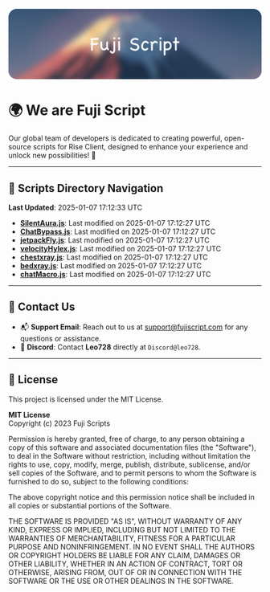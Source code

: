 ![Banner](.github/b.webp)

# 🌍 **We are Fuji Script**

Our global team of developers is dedicated to creating powerful, open-source scripts for Rise Client, designed to enhance your experience and unlock new possibilities! 🌟

---
<!-- SCRIPTS_NAVIGATION_START -->
## 📂 **Scripts Directory Navigation**

**Last Updated**: 2025-01-07 17:12:33 UTC

- **[SilentAura.js](scripts/SilentAura.js)**: Last modified on 2025-01-07 17:12:27 UTC
- **[ChatBypass.js](scripts/ChatBypass.js)**: Last modified on 2025-01-07 17:12:27 UTC
- **[jetpackFly.js](scripts/jetpackFly.js)**: Last modified on 2025-01-07 17:12:27 UTC
- **[velocityHylex.js](scripts/velocityHylex.js)**: Last modified on 2025-01-07 17:12:27 UTC
- **[chestxray.js](scripts/chestxray.js)**: Last modified on 2025-01-07 17:12:27 UTC
- **[bedxray.js](scripts/bedxray.js)**: Last modified on 2025-01-07 17:12:27 UTC
- **[chatMacro.js](scripts/chatMacro.js)**: Last modified on 2025-01-07 17:12:27 UTC

<!-- SCRIPTS_NAVIGATION_END -->

---

## 💬 **Contact Us**  
- 📬 **Support Email**: Reach out to us at [support@fujiscript.com](mailto:support@fujiscript.com) for any questions or assistance.  
- 💬 **Discord**: Contact **Leo728** directly at `Discord@leo728`.

---

## 📜 **License**

This project is licensed under the MIT License.  

**MIT License**  
Copyright (c) 2023 Fuji Scripts  

Permission is hereby granted, free of charge, to any person obtaining a copy of this software and associated documentation files (the "Software"), to deal in the Software without restriction, including without limitation the rights to use, copy, modify, merge, publish, distribute, sublicense, and/or sell copies of the Software, and to permit persons to whom the Software is furnished to do so, subject to the following conditions:  

The above copyright notice and this permission notice shall be included in all copies or substantial portions of the Software.  

THE SOFTWARE IS PROVIDED "AS IS", WITHOUT WARRANTY OF ANY KIND, EXPRESS OR IMPLIED, INCLUDING BUT NOT LIMITED TO THE WARRANTIES OF MERCHANTABILITY, FITNESS FOR A PARTICULAR PURPOSE AND NONINFRINGEMENT. IN NO EVENT SHALL THE AUTHORS OR COPYRIGHT HOLDERS BE LIABLE FOR ANY CLAIM, DAMAGES OR OTHER LIABILITY, WHETHER IN AN ACTION OF CONTRACT, TORT OR OTHERWISE, ARISING FROM, OUT OF OR IN CONNECTION WITH THE SOFTWARE OR THE USE OR OTHER DEALINGS IN THE SOFTWARE.  
